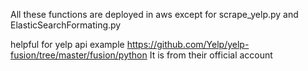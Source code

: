 All these functions are deployed in aws 
except for scrape_yelp.py and ElasticSearchFormating.py

helpful for yelp api example
https://github.com/Yelp/yelp-fusion/tree/master/fusion/python
It is from their official account